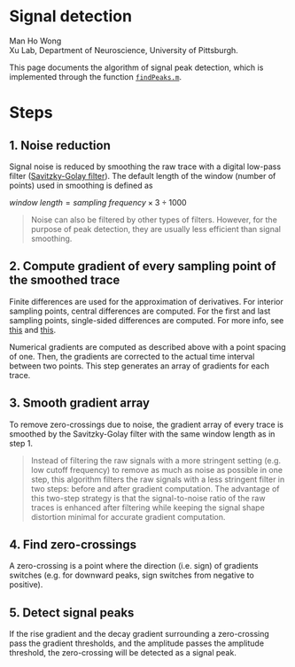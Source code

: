 # Signal detection

Man Ho Wong  
Xu Lab, Department of Neuroscience, University of Pittsburgh.

This page documents the algorithm of signal peak detection, which is implemented through the function [`findPeaks.m`](../../functions/common/signal_processing/findPeaks.m).

# Steps

## 1. Noise reduction

Signal noise is reduced by smoothing the raw trace with a digital low-pass filter ([Savitzky-Golay filter](https://en.wikipedia.org/wiki/Savitzky%E2%80%93Golay_filter)). The default length of the window (number of points) used in smoothing is defined as

$window\ length = sampling\ frequency \times 3 \div 1000$

> Noise can also be filtered by other types of filters. However, for the purpose of peak detection, they are usually less efficient than signal smoothing.

## 2. Compute gradient of every sampling point of the smoothed trace

Finite differences are used for the approximation of derivatives. For interior sampling points, central differences are computed. For the first and last sampling points, single-sided differences are computed. For more info, see [this](https://www.mathworks.com/help/matlab/ref/gradient.html#bvifdfu-5) and [this](https://en.wikipedia.org/wiki/Finite_difference). 

Numerical gradients are computed as described above with a point spacing of one. Then, the gradients are corrected to the actual time interval between two points. This step generates an array of gradients for each trace.

## 3. Smooth gradient array

To remove zero-crossings due to noise, the gradient array of every trace is smoothed by the Savitzky-Golay filter with the same window length as in step 1.

> Instead of filtering the raw signals with a more stringent setting (e.g. low cutoff frequency) to remove as much as noise as possible in one step, this algorithm filters the raw signals with a less stringent filter in two steps: before and after gradient computation. The advantage of this two-step strategy is that the signal-to-noise ratio of the raw traces is enhanced after filtering while keeping the signal shape distortion minimal for accurate gradient computation.

## 4. Find zero-crossings

A zero-crossing is a point where the direction (i.e. sign) of gradients switches (e.g. for downward peaks, sign switches from negative to positive).

## 5. Detect signal peaks

If the rise gradient and the decay gradient surrounding a zero-crossing pass the gradient thresholds, and the amplitude passes the amplitude threshold, the zero-crossing will be detected as a signal peak.